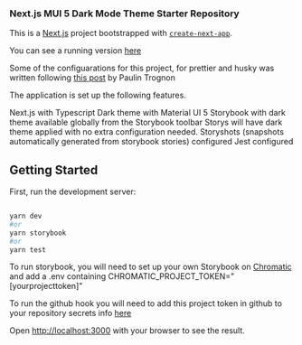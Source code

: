 
### Next.js MUI 5 Dark Mode Theme Starter Repository

This is a [Next.js](https://nextjs.org/) project bootstrapped with [`create-next-app`](https://github.com/vercel/next.js/tree/canary/packages/create-next-app).

You can see a running version [here](https://next-mui-darkmode-starter.vercel.app/) 

Some of the configuarations for this project, for prettier and husky was written following [this post](https://paulintrognon.fr/blog/typescript-prettier-eslint-next-js) by Paulin Trognon

The application is set up the following features.

Next.js with Typescript 
Dark theme with Material UI 5
Storybook with dark theme available globally from the Storybook toolbar
Storys will have dark theme applied with no extra configuration needed.
Storyshots (snapshots automatically generated from storybook stories) configured
Jest configured

## Getting Started

First, run the development server:

```bash

yarn dev
#or
yarn storybook
#or
yarn test

```

To run storybook, you will need to set up your own Storybook on [Chromatic](https://www.chromatic.com/) and add a .env containing CHROMATIC_PROJECT_TOKEN="[yourprojecttoken]"

To run the github hook you will need to add this project token in github to your repository secrets info [here](https://www.chromatic.com/docs/ci)

Open [http://localhost:3000](http://localhost:3000) with your browser to see the result.

